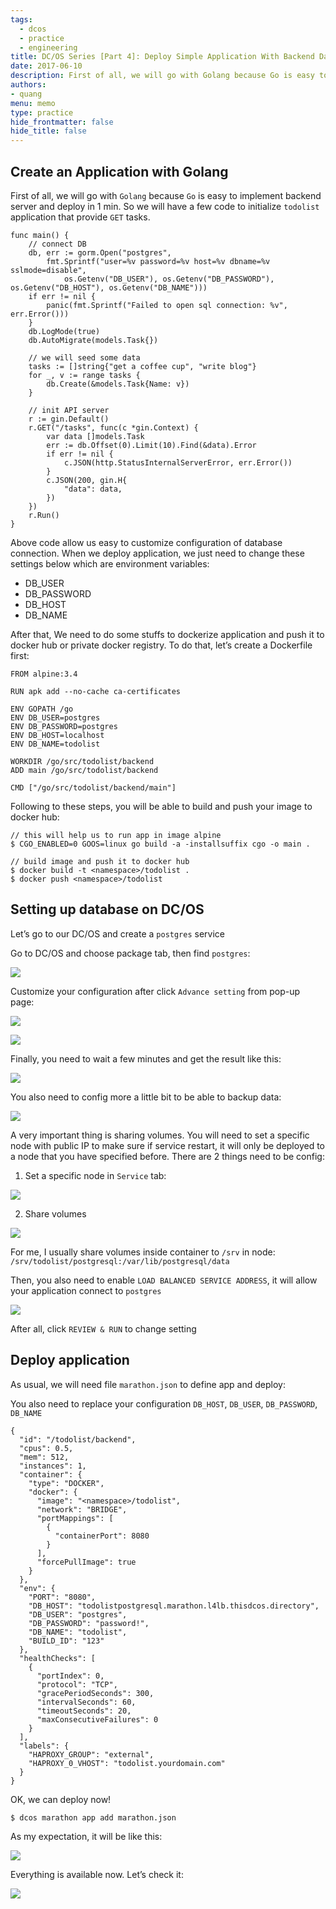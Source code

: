 ```yaml
---
tags: 
  - dcos
  - practice
  - engineering
title: DC/OS Series [Part 4]: Deploy Simple Application With Backend Database
date: 2017-06-10
description: First of all, we will go with Golang because Go is easy to implement backend server and deploy in 1 min. So we will have a few code to initialize todolist application that provide GET tasks
authors: 
- quang
menu: memo
type: practice
hide_frontmatter: false
hide_title: false
---
```


## Create an Application with Golang
First of all, we will go with `Golang` because `Go` is easy to implement backend server and deploy in 1 min. So we will have a few code to initialize `todolist` application that provide `GET` tasks.

```plain_text
func main() {
    // connect DB
    db, err := gorm.Open("postgres",
        fmt.Sprintf("user=%v password=%v host=%v dbname=%v sslmode=disable",
            os.Getenv("DB_USER"), os.Getenv("DB_PASSWORD"), os.Getenv("DB_HOST"), os.Getenv("DB_NAME")))
    if err != nil {
        panic(fmt.Sprintf("Failed to open sql connection: %v", err.Error()))
    }
    db.LogMode(true)
    db.AutoMigrate(models.Task{})

    // we will seed some data
    tasks := []string{"get a coffee cup", "write blog"}
    for _, v := range tasks {
        db.Create(&models.Task{Name: v})
    }

    // init API server
    r := gin.Default()
    r.GET("/tasks", func(c *gin.Context) {
        var data []models.Task
        err := db.Offset(0).Limit(10).Find(&data).Error
        if err != nil {
            c.JSON(http.StatusInternalServerError, err.Error())
        }
        c.JSON(200, gin.H{
            "data": data,
        })
    })
    r.Run()
}
```

Above code allow us easy to customize configuration of database connection. When we deploy application, we just need to change these settings below which are environment variables:

* DB_USER
* DB_PASSWORD
* DB_HOST
* DB_NAME

After that, We need to do some stuffs to dockerize application and push it to docker hub or private docker registry. To do that, let’s create a Dockerfile first:

```plain_text
FROM alpine:3.4

RUN apk add --no-cache ca-certificates

ENV GOPATH /go
ENV DB_USER=postgres
ENV DB_PASSWORD=postgres
ENV DB_HOST=localhost
ENV DB_NAME=todolist

WORKDIR /go/src/todolist/backend
ADD main /go/src/todolist/backend

CMD ["/go/src/todolist/backend/main"]
```

Following to these steps, you will be able to build and push your image to docker hub:

```plain_text
// this will help us to run app in image alpine
$ CGO_ENABLED=0 GOOS=linux go build -a -installsuffix cgo -o main .

// build image and push it to docker hub
$ docker build -t <namespace>/todolist .
$ docker push <namespace>/todolist
```

## Setting up database on DC/OS
Let’s go to our DC/OS and create a `postgres` service

Go to DC/OS and choose package tab, then find `postgres`:

![](assets/dcos-series-part-4---deploy-simple-application-with-backend-database_7274a46eb1cff2f39783f79ef6352709_md5.webp)

Customize your configuration after click `Advance setting` from pop-up page:

![](assets/dcos-series-part-4---deploy-simple-application-with-backend-database_efe59623d7bf4e6f6112c0d8b5fc2385_md5.webp)

![](assets/dcos-series-part-4---deploy-simple-application-with-backend-database_d235654ef8f0f428f5ecad332edb6148_md5.webp)

Finally, you need to wait a few minutes and get the result like this:

![](assets/dcos-series-part-4---deploy-simple-application-with-backend-database_b987a78c85ca24c80127c39227dc905f_md5.webp)

You also need to config more a little bit to be able to backup data:

![](assets/dcos-series-part-4---deploy-simple-application-with-backend-database_bd74914f8224427cee07a129310fbe15_md5.webp)

A very important thing is sharing volumes. You will need to set a specific node with public IP to make sure if service restart, it will only be deployed to a node that you have specified before. There are 2 things need to be config:

1. Set a specific node in `Service` tab:

![](assets/dcos-series-part-4---deploy-simple-application-with-backend-database_fb4564d4758af4cc151fca604136180f_md5.webp)

2. Share volumes

![](assets/dcos-series-part-4---deploy-simple-application-with-backend-database_3d03a4c6a74681114944d4f0cc0ca683_md5.webp)

For me, I usually share volumes inside container to `/srv` in node: `/srv/todolist/postgresql:/var/lib/postgresql/data`

Then, you also need to enable `LOAD BALANCED SERVICE ADDRESS`, it will allow your application connect to `postgres`

![](assets/dcos-series-part-4---deploy-simple-application-with-backend-database_07ae10e7b5195c92905e0901562cb533_md5.webp)

After all, click `REVIEW & RUN` to change setting

## Deploy application
As usual, we will need file `marathon.json` to define app and deploy:

You also need to replace your configuration `DB_HOST`, `DB_USER`, `DB_PASSWORD`, `DB_NAME`

```plain_text
{
  "id": "/todolist/backend",
  "cpus": 0.5,
  "mem": 512,
  "instances": 1,
  "container": {
    "type": "DOCKER",
    "docker": {
      "image": "<namespace>/todolist",
      "network": "BRIDGE",
      "portMappings": [
        {
          "containerPort": 8080
        }
      ],
      "forcePullImage": true
    }
  },
  "env": {
    "PORT": "8080",
    "DB_HOST": "todolistpostgresql.marathon.l4lb.thisdcos.directory",
    "DB_USER": "postgres",
    "DB_PASSWORD": "password!",
    "DB_NAME": "todolist",
    "BUILD_ID": "123"
  },
  "healthChecks": [
    {
      "portIndex": 0,
      "protocol": "TCP",
      "gracePeriodSeconds": 300,
      "intervalSeconds": 60,
      "timeoutSeconds": 20,
      "maxConsecutiveFailures": 0
    }
  ],
  "labels": {
    "HAPROXY_GROUP": "external",
    "HAPROXY_0_VHOST": "todolist.yourdomain.com"
  }
}
```

OK, we can deploy now!

```plain_text
$ dcos marathon app add marathon.json
```

As my expectation, it will be like this:

![](assets/dcos-series-part-4---deploy-simple-application-with-backend-database_b85d3535f4be0d3605d8d61ef3fcd21a_md5.webp)

Everything is available now. Let’s check it:

![](assets/dcos-series-part-4---deploy-simple-application-with-backend-database_91935fc991d145d9dec0c0a5a1703c2e_md5.webp)
 